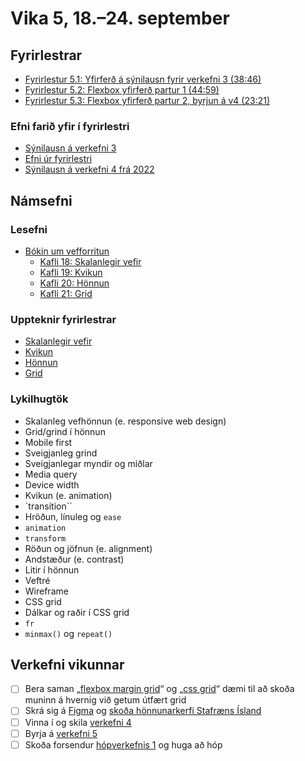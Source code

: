# Vika 5, 18.–24. september

## Fyrirlestrar

- [Fyrirlestur 5.1: Yfirferð á sýnilausn fyrir verkefni 3 (38:46)](https://youtu.be/-bIMg1lTtlU)
- [Fyrirlestur 5.2: Flexbox yfirferð partur 1 (44:59)](https://youtu.be/UwYehYeB-us)
- [Fyrirlestur 5.3: Flexbox yfirferð partur 2, byrjun á v4 (23:21)](https://youtu.be/GyUgx78nvC8)

### Efni farið yfir í fyrirlestri

- [Sýnilausn á verkefni 3](https://github.com/vefforritun/vef1-2023-v3-synilausn)
- [Efni úr fyrirlestri](https://github.com/vefforritun/vef1-2023-fyrirlestra-daemi/tree/main/f05)
- [Sýnilausn á verkefni 4 frá 2022](https://github.com/vefforritun/vef1-2022-v4-synilausn)

## Námsefni

### Lesefni

- [Bókin um vefforritun](https://bok.vefforritun.is/)
  - [Kafli 18: Skalanlegir vefir](https://bok.vefforritun.is/18.skalanlegir.html)
  - [Kafli 19: Kvikun](https://bok.vefforritun.is/19.kvikun.html)
  - [Kafli 20: Hönnun](https://bok.vefforritun.is/20.honnun.html)
  - [Kafli 21: Grid](https://bok.vefforritun.is/21.grid.html)

### Uppteknir fyrirlestrar

- [Skalanlegir vefir](../namsefni/15.responsive/)
- [Kvikun](../namsefni/16.kvikun/)
- [Hönnun](../namsefni/17.honnun/)
- [Grid](../namsefni/18.grid/)

### Lykilhugtök

- Skalanleg vefhönnun (e. responsive web design)
- Grid/grind í hönnun
- Mobile first
- Sveigjanleg grind
- Sveigjanlegar myndir og miðlar
- Media query
- Device width
- Kvikun (e. animation)
- `transition``
- Hröðun, línuleg og `ease`
- `animation`
- `transform`
- Röðun og jöfnun (e. alignment)
- Andstæður (e. contrast)
- Litir í hönnun
- Veftré
- Wireframe
- CSS grid
- Dálkar og raðir í CSS grid
- `fr`
- `minmax()` og `repeat()`

## Verkefni vikunnar

- [ ] Bera saman „[flexbox margin grid](../namsefni/15.responsive/daemi/09.flex-rwd.html)“ og „[css grid](../namsefni/19.grid/daemi/04.grid-rwd.html)“ dæmi til að skoða muninn á hvernig við getum útfært grid
- [ ] Skrá sig á [Figma](https://www.figma.com/) og [skoða hönnunarkerfi Stafræns Ísland](https://www.figma.com/@islandis)
- [ ] Vinna í og skila [verkefni 4](https://github.com/vefforritun/vef1-2023-v4)
- [ ] Byrja á [verkefni 5](https://github.com/vefforritun/vef1-2023-v5)
- [ ] Skoða forsendur [hópverkefnis 1](https://github.com/vefforritun/vef1-2023-h1) og huga að hóp
